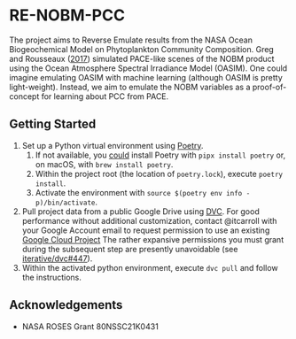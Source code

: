 # RE-NOBM-PCC

The project aims to Reverse Emulate results from the NASA Ocean Biogeochemical
Model on Phytoplankton Community Composition.
Greg and Rousseaux ([2017](https://doi.org/10.3389/fmars.2017.00060)) simulated
PACE-like scenes of the NOBM product using the Ocean Atmosphere Spectral
Irradiance Model (OASIM).
One could imagine emulating OASIM with machine learning (although OASIM is
pretty light-weight).
Instead, we aim to emulate the NOBM variables as a proof-of-concept for
learning about PCC from PACE.

## Getting Started

1. Set up a Python virtual environment using
[Poetry](https://python-poetry.org/).
    1. If not available, you
    [could](https://python-poetry.org/docs/#installing-with-pipx) install Poetry
    with `pipx install poetry` or, on macOS, with `brew install poetry`.
    1. Within the project root (the location of `poetry.lock`), execute
    `poetry install`.
    1. Activate the environment with
    `source $(poetry env info -p)/bin/activate`.
1. Pull project data from a public Google Drive using [DVC](https://dvc.org).
   For good performance without additional customization, contact @itcarroll
   with your Google Account email to request permission to use an existing
   [Google Cloud Project](https://dvc.org/doc/user-guide/setup-google-drive-remote#using-a-custom-google-cloud-project-recommended)
   The rather expansive permissions you must grant during the subsequent step
   are presently unavoidable
   (see [iterative/dvc#447](https://github.com/iterative/dvc/issues/4477)).
  1. Within the activated python environment, execute `dvc pull` and follow the
  instructions.

## Acknowledgements

- NASA ROSES Grant 80NSSC21K0431
